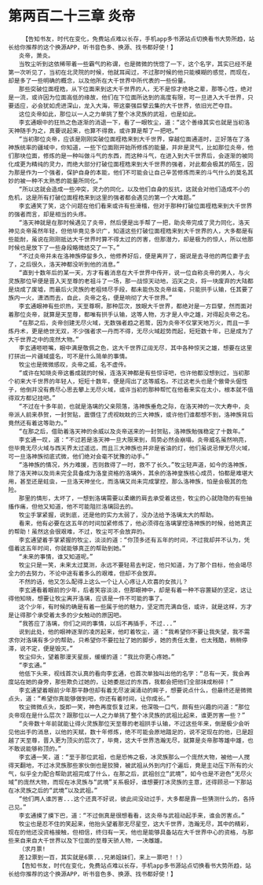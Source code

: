 # 第两百二十三章 炎帝
        【告知书友，时代在变化，免费站点难以长存，手机app多书源站点切换看书大势所趋，站长给你推荐的这个换源APP，听书音色多、换源、找书都好使！】
       炎帝，萧炎。
       当牧尘听到这依稀带着一些霸气的称谓，也是微微的恍惚了一下，这个名字，其实已经不是第一次听见了，当初在北灵院的时候，他就耳闻过，不过那时候的他只能模糊的感觉，而现在，却是多了一些明确的概念，以及他所在大千世界中所代表的一些份量。
       那些突破位面桎梏，从下位面来到这大千世界的人，无不是惊才绝艳之辈，那等心性，绝对是一流，或许因为位面高低的缘故，他们在下位面所达到的高度有限，可一旦进入大千世界，只要适应，必会犹如虎进深山，龙入大海，带这豪强巨擘云集的大千世界，依旧光芒夺目。
       这位炎帝如此，那位以一人之力单挑了整个冰灵族的武祖，也是如此。
       李玄通眼中的狂热之色逐渐的消退一下，看了一眼牧尘，道：“这个善缘其实也就是当初洛天神随手为之，真要说起来，也算不得救，或许算是帮了一把吧。”
       “当初那位炎帝，应该是刚刚突破位面桎梏来到大千世界，穿越位面通道时，正好落在了洛神族统率的疆域中，你知道，一些下位面刚开始所修炼的能量，并非是灵气，比如那位炎帝，他们那块位面，修炼的是一种叫做斗气的东西，而这种斗气，在进入到大千世界后，会逐渐的被同化成更为精纯的灵力，而绝大部分打破位面桎梏来到大千世界的强者，对此都会极其的陌生，因为那是作为一个强者，保护自身的本能，他们不可能会让自己辛苦修炼而来的斗气什么的莫名其妙的被一种不太熟悉的能量所同化。”
       “所以这就会造成一些冲突，灵力的同化，以及他们自身的反抗，这就会对他们造成不小的危机，这是所有打破位面桎梏来到这里的强者都会遇见的第一个大难题。”
       李玄通笑了笑，这个问题在他们看来或许有些滑稽，但对于那种打破位面桎梏来到大千世界的强者而言，却是相当的头疼。
       “洛天神就是在那时候遇见了炎帝，然后便是出手帮了一把，助炎帝完成了灵力同化，洛天神见炎帝虽然年轻，但他毕竟见多识广，知道这些打破位面桎梏来到大千世界的人，大多都是有些能耐，虽说在刚刚抵达大千世界时算不得太过的厉害，但那潜力，却是极为的惊人，所以他那时候也是放下了一些身段略微结交了一下。”
       “不过炎帝并未在洛神族停留多久，他修养好后，便是离开了，据说是去寻他的两位妻子去了，之后很久，洛天神都没听到他的消息。”
       “直到十数年后的某一天，方才有着消息在大千世界中传开，说一位自称炎帝的男人，与火灵族那位早便是晋入天至尊的老祖斗了一场，那一战惊天动地，滔天之炎，将一块废弃的大陆都是烧成了废墟，而最后火灵族的老祖倾尽手段，都未能伤及炎帝丝毫，只能拱手认输，任其要了族内一火，潇洒而去，自此，炎帝之名，便是响彻了大千世界。”
       李玄通眼神有些炽热，天至尊啊，那种层次，放眼大千世界，都绝对是一方巨擘，然而面对着那位炎帝，就算是天至尊，都唯有拱手认输，这等人物，方才是人中之雄，对得起炎帝之名。
       “在那之后，炎帝创建无尽火域，无数强者趋之若鹜，因为炎帝不仅掌天地万火，而且一手炼丹术，更是绝世无双，不少强者求一丹而不得，无尽火域趁势而起，短短数十年，已是成为了大千世界之中的庞然大物。”
       李玄通咂咂嘴，眼中满是敬佩之色，这大千世界辽阔无尽，其中各种惊天之雄，想要在这里打拼出一片疆域盛名，可不是什么简单的事情。
       牧尘也是微微感叹，炎帝之威，名不虚传。
       “或许在知晓炎帝这番成就的时候，连洛天神都是有些惊讶吧，也许他都没想到过，当初那个初来大千世界的年轻人，短短十数年，便是闯出了这等威名，不过这老头也是个傲骨头倔性子，他倒并没有费尽心思去攀上无尽火域，或许当初的那种帮忙在他看来实在太小，根本就不值得双方都记挂吧。”
       “不过在十多年前，也就是洛璃的父亲陨落，洛神族垂危之际，在洛天神的一次大寿中，炎帝派人前来恭贺，一封贺贴，震慑住了虎视眈眈的三大神族，或许他们谁都想不到，洛神族背后竟然还有着这等助力。”
       “在那之后，借助着洛天神的余威以及炎帝送来的一封贺贴，洛神族勉强稳定了十数年。”
       李玄通一叹，道：“不过若是洛天神一旦大限来到，局势必然会崩塌，炎帝威名虽然响亮，但毕竟无尽火域与西天界太过遥远，而且三大神族也并非是省油的灯，他们虽说忌惮无尽火域，可一旦洛神族彻底式微，他们绝对会毫不犹豫的动手。”
       “洛神族的情况，外力难援，否则救得了一时，救不了长久。”牧尘轻声道，如今的洛神族，除了洛天神以及尚未完全具备成为洛皇资格的洛璃外，其余的洛神皇族核心成员，怕都是难堪大用，甚至还是蛀虫，一旦洛天神坐化，而洛璃又尚未完成掌控，那么洛神族，怕是会极其的危险。
       那里的情形，太坏了，一想到洛璃需要以柔嫩的肩去承受着这些，牧尘的心就隐隐的有些抽搐作痛，但他又知道，他不可能阻拦洛璃回去的。
       牧尘手掌紧握，说到底，还是他的实力太弱了，没办法给予洛璃太大的帮助。
       看来，他有必要在这五年的时间加紧修炼了，他必须得在洛璃掌控洛神族的时候，给她真正的帮助！虽然这会很艰难，不过，牧尘可不会放弃的。
       李玄通望着手掌紧握的牧尘，淡淡的道：“你顶多还有五年的时间，不过我却并不认为，凭借着这五年时间，你就能够真正的帮助到她。”
       “未来的事情，谁又知道呢。”
       牧尘只是一笑，未来太过莫测，永远不要轻易去判定，他只知道，为了那个目标，他会竭尽全力的去努力，不论中途有着多么的艰难，但却不会放弃。
       不然的话，他又怎么配得上这么一个让人心疼让人欢喜的女孩儿？
       李玄通看着眼前的少年，后者笑容淡淡，但那眼神中，却是有着一种不容置疑的坚定，这让得他知晓，想要让牧尘离开洛璃，应该是一件不可能的事了。
       这个少年，有时候的确是有着一些属于他的魅力，坚定而充满自信，或许，就是这样，方才是让得那个承受着太多的少女触动的原因吧。
       “我答应了洛璃，你们之间的事情，以后不再插手，不过...”
       说到此处，他的眼神逐渐的凌厉起来，他盯着牧尘，道：“我希望你不要让我失望，我不需求你对洛璃有多少的帮助，只希望你不要拉扯了她的脚步，她的责任太重，也太残酷，稍稍停滞，说不定，便是毁灭。”
       牧尘仰头，望着那漫天星辰，缓缓的道：“我比你更心疼她。”
       “李玄通。”
       他低下头来，视线首次认真的看向李玄通，也首次单独叫出他的名字：“总有一天，我会再度站在她的身旁，那些欺负过她的，让她委屈过的东西，我都会把他们全部抹成粉碎！”
       李玄通望着眼前少年那平静但却有着无尽波澜涌动的眸子，想要说点什么，但最终还是微微点头，道：“希望你真能够做到吧，你还有着时间，让你成长。”
       牧尘微微点头，旋即一笑，神色再度恢复过来，他深吸一口气，颇有些兴趣的问道：“那位炎帝现在是什么层次？跟那位以一人之力单挑了整个冰灵族的武祖比起来，谁更厉害一些？”
       “炎帝数十年前就能让得火灵族那位天至尊的老祖拱手认输，不过这些年来，倒是极少会听见他出手的消息，以他的天赋，数十年修炼，绝不可能会原地踏足的，说不定现在的他，已是超越了天至尊，晋入更为顶尖的层次了，毕竟，这大千世界浩瀚无尽，就算是炎帝那等雄中雄，也不敢说能够称顶的。”
       李玄通一笑，道：“至于那位武祖，也是恐怖之极，冰灵族那么一个庞然大物，被他一人搅得天翻地，不过冰灵族那些家伙倒也是狡猾，被武祖从外到内打个遍后，竟是主动压下所有的火气，似乎全力配合帮助武祖完成了什么，在那之后，武祖创立“武境”，如今也是不逊色“无尽火域”的庞然大物，而现在冰灵族与“武境”关系极好，谁想要打冰灵族的主意，还得顾忌一下那站在冰灵族之后的“武境”以及武祖。”
       “他们两人谁厉害...这个还真不好说，彼此间没动过手，大多都是靠一些猜测什么的，各持己见。”
       李玄通摸了摸下巴，道：“不过倒真是很想看看，这炎帝与武祖动起手来，谁会厉害点。”
       牧尘也是忍不住的笑起来，他抬头望着那无尽星空，这大千世界，浩瀚无尽，其中的精彩，现在的他还没资格接触，但相信，终归有一天，他也是能够具备站在大千世界中心的资格，与那些来自来自大千世界以及下位面的至尊天骄人物，一决雌雄。
       （求月票!
       差12票到一百，其实就是6票...兄弟姐妹们，来上一票吧！！）
       【告知书友，时代在变化，免费站点难以长存，手机app多书源站点切换看书大势所趋，站长给你推荐的这个换源APP，听书音色多、换源、找书都好使！】